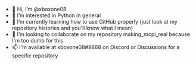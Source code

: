 - 👋 Hi, I’m @xboxone08
- 👀 I’m interested in Python in general
- 🌱 I’m currently learning how to use GitHub properly (just look at my repository histories and you'll know what I mean)
- 💞️ I’m looking to collaborate on my repository making_mcpi_real because I'm too dumb for this
- 📫 I'm available at xboxone08#9868 on Discord or Discussions for a specific repository

